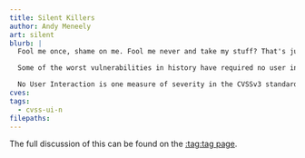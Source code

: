 ```yaml
---
title: Silent Killers
author: Andy Meneely
art: silent
blurb: |
  Fool me once, shame on me. Fool me never and take my stuff? That's just unfair.

  Some of the worst vulnerabilities in history have required no user interaction to execute. These are particularly pernicious because attackers can be silent in their attacks, and cover their tracks so you never knew they were there.

  No User Interaction is one measure of severity in the CVSSv3 standard. [:tag:Learn more](/tags/cvss-ui-n).
cves:
tags:
  - cvss-ui-n
filepaths:
---
```

The full discussion of this can be found on the [:tag:tag page](/tags/cvss-ui-n).
